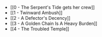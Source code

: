 - [[0 - The Serpent's Tide gets her crew]]
- [[1 - Twinward Ambush]]
- [[2 - A Defector's Decency]]
- [[3 - A Golden Chain Is A Heavy Burden]]
- [[4 - The Troubled Temple]]
